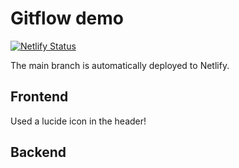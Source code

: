 # Gitflow demo

[![Netlify Status](https://api.netlify.com/api/v1/badges/7deed8bf-f441-4bcc-b1c4-0d2184055e1f/deploy-status)](https://app.netlify.com/sites/gitflow-demo/deploys)

The main branch is automatically deployed to Netlify.

## Frontend

Used a lucide icon in the header!


## Backend

